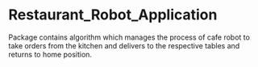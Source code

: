# Restaurant_Robot_Application
Package contains algorithm which manages the process of cafe robot to take orders from the kitchen and delivers to the respective tables and returns to home position.
